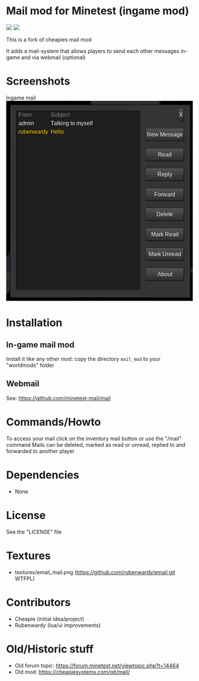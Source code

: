 Mail mod for Minetest (ingame mod)
======

![](https://github.com/minetest-mail/mail_mod/workflows/integration-test/badge.svg)
![](https://github.com/minetest-mail/mail_mod/workflows/luacheck/badge.svg)


This is a fork of cheapies mail mod

It adds a mail-system that allows players to send each other messages in-game and via webmail (optional)

# Screenshots

Ingame mail
![](pics/ingame.png?raw=true)

# Installation

## In-game mail mod

Install it like any other mod: copy the directory `mail_mod` to your "worldmods" folder

## Webmail

See: https://github.com/minetest-mail/mail

# Commands/Howto

To access your mail click on the inventory mail button or use the "/mail" command
Mails can be deleted, marked as read or unread, replied to and forwarded to another player

# Dependencies
* None

# License

See the "LICENSE" file

# Textures
* textures/email_mail.png (https://github.com/rubenwardy/email.git WTFPL)

# Contributors

* Cheapie (initial idea/project)
* Rubenwardy (lua/ui improvements)

# Old/Historic stuff
* Old forum topic: https://forum.minetest.net/viewtopic.php?t=14464
* Old mod: https://cheapiesystems.com/git/mail/
